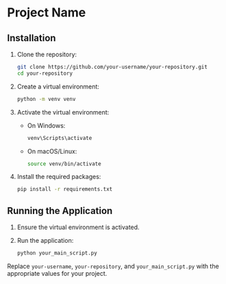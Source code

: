 # Project Name

## Installation

1. Clone the repository:
    ```sh
    git clone https://github.com/your-username/your-repository.git
    cd your-repository
    ```

2. Create a virtual environment:
    ```sh
    python -m venv venv
    ```

3. Activate the virtual environment:

    - On Windows:
        ```sh
        venv\Scripts\activate
        ```
    - On macOS/Linux:
        ```sh
        source venv/bin/activate
        ```

4. Install the required packages:
    ```sh
    pip install -r requirements.txt
    ```

## Running the Application

1. Ensure the virtual environment is activated.

2. Run the application:
    ```sh
    python your_main_script.py
    ```

Replace `your-username`, `your-repository`, and `your_main_script.py` with the appropriate values for your project.